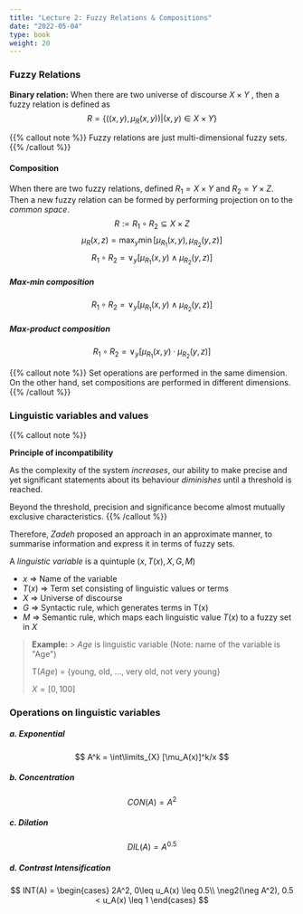 ```yaml
---
title: "Lecture 2: Fuzzy Relations & Compositions"
date: "2022-05-04"
type: book
weight: 20
---
```


### Fuzzy Relations

**Binary relation:** When there are two universe of discourse $X \times Y$ , then a fuzzy relation is defined as
$$R = \{((x, y), \mu_{R}(x,y))| (x,y) \in X \times Y\}$$

{{% callout note %}}
Fuzzy relations are just multi-dimensional fuzzy sets.
{{% /callout %}}

#### Composition

When there are two fuzzy relations, defined $R_1 = X \times Y$ and $R_2 = Y \times Z$. Then a new fuzzy relation can be formed by performing projection on to the _common space_.
$$R:= R_1 \circ R_2 \subseteq X \times Z$$
$$\mu_R(x, z) = \max_y \min[\mu_{R_1}(x, y), \mu_{R_2}(y,z)]$$
$$R_1 \circ R_2 = \vee_y[\mu_{R_1}(x, y) \wedge \mu_{R_2}(y,z)]$$

##### Max-min composition

$$R_1 \circ R_2 = \vee_y[\mu_{R_1}(x, y) \wedge \mu_{R_2}(y,z)]$$

##### Max-product composition

$$R_1 \circ R_2 = \vee_y[\mu_{R_1}(x, y) \cdot \mu_{R_2}(y,z)]$$

{{% callout note %}}
Set operations are performed in the same dimension. On the other hand, set compositions are performed in different dimensions.
{{% /callout %}}

### Linguistic variables and values

{{% callout note %}}

**Principle of incompatibility**

As the complexity of the system _increases_, our ability to make precise and yet significant statements about its behaviour _diminishes_ until a threshold is reached.

Beyond the threshold, precision and significance become almost mutually exclusive characteristics.
{{% /callout %}}

Therefore, _Zadeh_ proposed an approach in an approximate manner, to summarise information and express it in terms of fuzzy sets.

A _linguistic variable_ is a quintuple $(x, T(x), X, G, M)$

- $x$ => Name of the variable
- $T(x)$ => Term set consisting of linguistic values or terms
- $X$ => Universe of discourse
- $G$ => Syntactic rule, which generates terms in T(x)
- $M$ => Semantic rule, which maps each linguistic value $T(x)$ to a fuzzy set in $X$

> **Example:** > _Age_ is linguistic variable (Note: name of the variable is "Age")
>
> T(_Age_) = {young, old, ..., very old, not very young}
>
> $X = [0, 100]$

### Operations on linguistic variables

##### a. Exponential

$$
A^k = \int\limits_{X} [\mu_A(x)]^k/x
$$

##### b. Concentration

$$
CON(A) = A^2
$$

##### c. Dilation

$$DIL(A) = A^{0.5}$$

##### d. Contrast Intensification

$$
INT(A) = \begin{cases}
2A^2, 0\leq u_A(x) \leq 0.5\\
\neg2(\neg A^2), 0.5 < u_A(x) \leq 1
\end{cases}
$$
